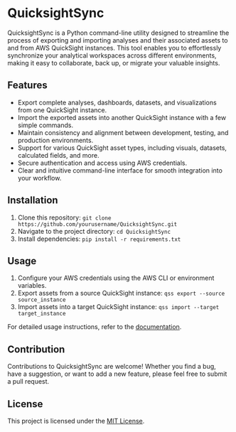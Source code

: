 # QuicksightSync

QuicksightSync is a Python command-line utility designed to streamline the process of exporting and importing analyses and their associated assets to and from AWS QuickSight instances. This tool enables you to effortlessly synchronize your analytical workspaces across different environments, making it easy to collaborate, back up, or migrate your valuable insights.

## Features

- Export complete analyses, dashboards, datasets, and visualizations from one QuickSight instance.
- Import the exported assets into another QuickSight instance with a few simple commands.
- Maintain consistency and alignment between development, testing, and production environments.
- Support for various QuickSight asset types, including visuals, datasets, calculated fields, and more.
- Secure authentication and access using AWS credentials.
- Clear and intuitive command-line interface for smooth integration into your workflow.

## Installation

1. Clone this repository: `git clone https://github.com/yourusername/QuicksightSync.git`
2. Navigate to the project directory: `cd QuicksightSync`
3. Install dependencies: `pip install -r requirements.txt`

## Usage

1. Configure your AWS credentials using the AWS CLI or environment variables.
2. Export assets from a source QuickSight instance: `qss export --source source_instance`
3. Import assets into a target QuickSight instance: `qss import --target target_instance`

For detailed usage instructions, refer to the [documentation](link_to_your_documentation).

## Contribution

Contributions to QuicksightSync are welcome! Whether you find a bug, have a suggestion, or want to add a new feature, please feel free to submit a pull request.

## License

This project is licensed under the [MIT License](LICENSE).
